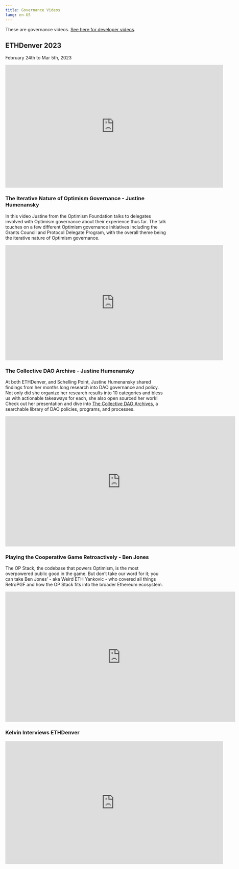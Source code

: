```yaml
---
title: Governance Videos
lang: en-US
---
```


These are governance videos.
[See here for developer videos](../developers/media.md).


## ETHDenver 2023 

February 24th to Mar 5th, 2023

<iframe width="682" height="384" src="https://www.youtube.com/embed/Q5TL_AJhuro" title="Optimism at ETHDenver 2023" frameborder="0" allow="accelerometer; autoplay; clipboard-write; encrypted-media; gyroscope; picture-in-picture; web-share" allowfullscreen></iframe>


### The Iterative Nature of Optimism Governance - Justine Humenansky

In this video Justine from the Optimism Foundation talks to delegates involved with Optimism governance about their experience thus far. 
The talk touches on a few different Optimism governance initiatives including the Grants Council and Protocol Delegate Program, with the overall theme being the iterative nature of Optimism governance.


<iframe width="682" height="360" src="https://www.youtube.com/embed/I18fHyVpFg0" title="The Iterative Nature of Optimism Governance" frameborder="0" allow="accelerometer; autoplay; clipboard-write; encrypted-media; gyroscope; picture-in-picture; web-share" allowfullscreen></iframe>


### The Collective DAO Archive - Justine Humenansky

At both ETHDenver, and Schelling Point, Justine Humenansky shared findings from her months long research into DAO governance and policy. Not only did she organize her research results into 10 categories and bless us with actionable takeaways for each, she also open sourced her work! Check out her presentation and dive into [The Collective DAO Archives](https://plaid-cement-e44.notion.site/The-Collective-DAO-Archives-Governance-Library-a58c6a2567c34636bc425ac97c7c9a79), a searchable library of DAO policies, programs, and processes.

<iframe width="720" height="407" src="https://www.youtube.com/embed/-szn6codPOk" title="The Collective DAO Archives by Justine Humenansky" frameborder="0" allow="accelerometer; autoplay; clipboard-write; encrypted-media; gyroscope; picture-in-picture; web-share" allowfullscreen></iframe>


### Playing the Cooperative Game Retroactively - Ben Jones 

The OP Stack, the codebase that powers Optimism, is the most overpowered public good in the game. But don’t take our word for it; you can take Ben Jones’ - aka Weird ETH Yankovic - who covered all things RetroPGF and how the OP Stack fits into the broader Ethereum ecosystem.

<iframe width="720" height="407" src="https://www.youtube.com/embed/Ll-iAJeueG4" title="Playing the Cooperative Game, ♻️🔴✨Retroactively✨🔴♻️ with Ben Jones" frameborder="0" allow="accelerometer; autoplay; clipboard-write; encrypted-media; gyroscope; picture-in-picture; web-share" allowfullscreen></iframe>


### Kelvin Interviews ETHDenver

<iframe width="682" height="384" src="https://www.youtube.com/embed/TXDqMrjPAKg" title="Kelvin Does Denver" frameborder="0" allow="accelerometer; autoplay; clipboard-write; encrypted-media; gyroscope; picture-in-picture; web-share" allowfullscreen></iframe>

